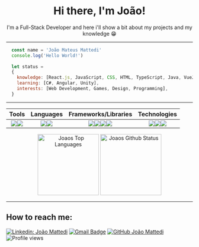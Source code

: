 <h1 align="center">Hi there, I'm João!</h1>
<p align="center">I'm a Full-Stack Developer and here i'll show a bit about my projects and my knowledge 😁</p>

---

```js
  const name = 'João Mateus Mattedi'
  console.log('Hello World!')
  
  let status =
  { 
    knowledge: [React.js, JavaScript, CSS, HTML, TypeScript, Java, VueJS, Docker, SQL],
    learning: [C#, Angular, Unity],
    interests: [Web Development, Games, Design, Programming],
  }
 ```

---

<div align="center">

| Tools  | Languages | Frameworks/Libraries  | Technologies |  
|---|---|---|---|
|<div align="center"><img align="center" src="https://img.shields.io/badge/Visual%20Studio%20Code-0078d7.svg?style=for-the-badge&logo=visual-studio-code&logoColor=white" /><img align="center" src="https://img.shields.io/badge/github-%23121011.svg?style=for-the-badge&logo=github&logoColor=white" /></div>|<div align="center"><img align="center" src="https://img.shields.io/badge/javascript-%23323330.svg?style=for-the-badge&logo=javascript&logoColor=%23F7DF1E" /><img align="center" src="https://img.shields.io/badge/typescript-%23007ACC.svg?style=for-the-badge&logo=typescript&logoColor=white" /></div>|<div align="center"><img align="center" src="https://img.shields.io/badge/bootstrap-%23563D7C.svg?style=for-the-badge&logo=bootstrap&logoColor=white" /><img align="center" src="https://img.shields.io/badge/tailwindcss-%2338B2AC.svg?style=for-the-badge&logo=tailwind-css&logoColor=white" /><img align="center" src="https://img.shields.io/badge/redux-%23593d88.svg?style=for-the-badge&logo=redux&logoColor=white" /><img align="center" src="https://img.shields.io/badge/react-%2320232a.svg?style=for-the-badge&logo=react&logoColor=%2361DAFB" /></div>|<div align="center"><img align="center" src="https://img.shields.io/badge/html5-%23E34F26.svg?style=for-the-badge&logo=html5&logoColor=white" /><img align="center" src="https://img.shields.io/badge/css3-%231572B6.svg?style=for-the-badge&logo=css3&logoColor=white" /><img align="center" src="https://img.shields.io/badge/git-%23F05033.svg?style=for-the-badge&logo=git&logoColor=white" /></div>|

</div>

<div align="center">
  
  <img height="165em" alt="Joaos Top Languages" src="https://github-readme-stats.vercel.app/api/top-langs/?username=joaomattedi&layout=compact&theme=codeSTACKr&hide_border=true&bg_color=0D1117"/>

  <img height="165em" alt="Joaos Github Status" src="https://github-readme-stats.vercel.app/api?username=joaomattedi&theme=codeSTACKr&hide_border=true&bg_color=0D1117"/>

</div>

---

## How to reach me:

[![Linkedin: João Mattedi](https://img.shields.io/badge/-LinkedIn-blue?style=flat-square&logo=Linkedin&logoColor=white&link=https://www.linkedin.com/in/joao-mateus-mattedi/)](https://www.linkedin.com/in/joao-mateus-mattedi/)
[![Gmail Badge](https://img.shields.io/badge/-joaommattedi@gmail.com-006bed?style=flat-square&logo=Gmail&logoColor=white&link=mailto:joaommattedi@gmail.com)](mailto:joaommattedi@gmail.com)
[![GitHub João Mattedi]( https://img.shields.io/github/followers/joaomattedi?label=follow&style=social)](https://github.com/joaomattedi)
![Profile views](https://gpvc.arturio.dev/iagoassis21)

